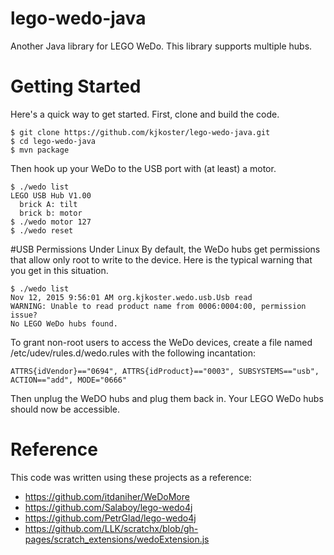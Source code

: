 # lego-wedo-java
Another Java library for LEGO WeDo. This library supports multiple hubs.

# Getting Started
Here's a quick way to get started. First, clone and build the code.

    $ git clone https://github.com/kjkoster/lego-wedo-java.git
    $ cd lego-wedo-java
    $ mvn package

Then hook up your WeDo to the USB port with (at least) a motor.

    $ ./wedo list
    LEGO USB Hub V1.00
      brick A: tilt
      brick b: motor
    $ ./wedo motor 127
    $ ./wedo reset

#USB Permissions Under Linux
By default, the WeDo hubs get permissions that allow only root to write to the device. Here is the typical warning that you get in this situation.

    $ ./wedo list
    Nov 12, 2015 9:56:01 AM org.kjkoster.wedo.usb.Usb read
    WARNING: Unable to read product name from 0006:0004:00, permission issue?
    No LEGO WeDo hubs found.

To grant non-root users to access the WeDo devices, create a file named /etc/udev/rules.d/wedo.rules with the following incantation:

    ATTRS{idVendor}=="0694", ATTRS{idProduct}=="0003", SUBSYSTEMS=="usb", ACTION=="add", MODE="0666"
 
Then unplug the WeDO hubs and plug them back in. Your LEGO WeDo hubs should now be accessible.
# Reference
This code was written using these projects as a reference:
- https://github.com/itdaniher/WeDoMore
- https://github.com/Salaboy/lego-wedo4j
- https://github.com/PetrGlad/lego-wedo4j
- https://github.com/LLK/scratchx/blob/gh-pages/scratch_extensions/wedoExtension.js


